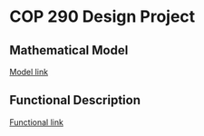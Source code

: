 # COP 290 Design Project
## Mathematical Model
[Model link](#link1)
## 
## Functional Description
[Functional link](#link2)
